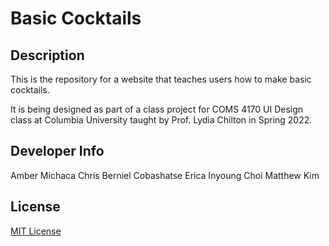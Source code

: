 # Basic Cocktails

## Description

This is the repository for a website that teaches users how to make basic cocktails.

It is being designed as part of a class project for COMS 4170 UI Design class
at Columbia University taught by Prof. Lydia Chilton in Spring 2022.

## Developer Info

Amber Michaca
Chris Berniel Cobashatse
Erica Inyoung Choi
Matthew Kim


## License
[MIT License](license)
